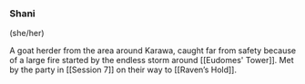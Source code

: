 ### Shani
(she/her)

A goat herder from the area around Karawa, caught far from safety because of a large fire started by the endless storm around [[Eudomes' Tower]]. Met by the party in [[Session 7]] on their way to [[Raven’s Hold]].
